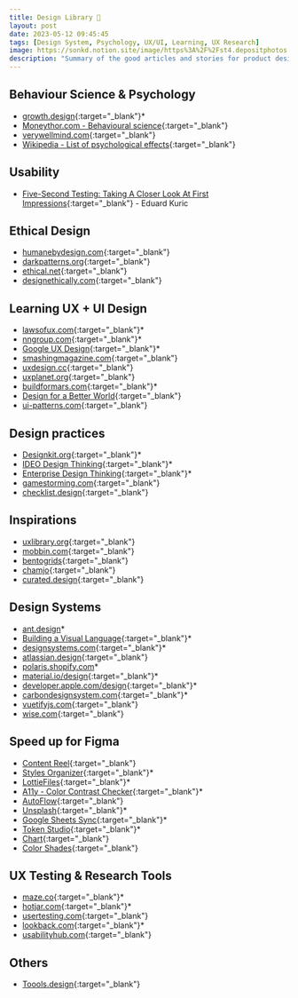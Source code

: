 ```yaml
---
title: Design Library 📗
layout: post
date: 2023-05-12 09:45:45
tags: [Design System, Psychology, UX/UI, Learning, UX Research]
image: https://sonkd.notion.site/image/https%3A%2F%2Fst4.depositphotos.com%2F1026266%2F25999%2Fi%2F600%2Fdepositphotos_259999348-stock-photo-hand-typing-on-keyboard-with.jpg?table=block&id=afdf8732-4848-4731-aa0d-6c72263fe370&spaceId=41da8a7a-8235-44b4-ab73-535734f1253a&width=2000&userId=&cache=v2
description: "Summary of the good articles and stories for product design such as DesignOps, UX Research, ..."
---
```


## Behaviour Science & Psychology
- [growth.design](https://growth.design/psychology){:target="_blank"}*
- [Moneythor.com - Behavioural science](https://www.moneythor.com/analysis-opinions/behavioural-science/){:target="_blank"}
- [verywellmind.com](https://www.verywellmind.com/){:target="_blank"}
- [Wikipedia - List of psychological effects](https://en.m.wikipedia.org/wiki/List_of_psychological_effects){:target="_blank"}

## Usability
- [Five-Second Testing: Taking A Closer Look At First Impressions](https://www.smashingmagazine.com/2023/12/five-second-testing-case-study){:target="_blank"} - Eduard Kuric

## Ethical Design
- [humanebydesign.com](https://humanebydesign.com){:target="_blank"}
- [darkpatterns.org](https://darkpatterns.org){:target="_blank"}
- [ethical.net](https://ethical.net){:target="_blank"}
- [designethically.com](https://designethically.com){:target="_blank"}

## Learning UX + UI Design
- [lawsofux.com](https://lawsofux.com){:target="_blank"}*
- [nngroup.com](https://nngroup.com){:target="_blank"}*
- [Google UX Design](https://www.coursera.org/professional-certificates/google-ux-design){:target="_blank"}*
- [smashingmagazine.com](https://smashingmagazine.com){:target="_blank"}
- [uxdesign.cc](https://uxdesign.cc){:target="_blank"}
- [uxplanet.org](https://uxplanet.org){:target="_blank"}
- [buildformars.com](https://builtformars.com/){:target="_blank"}*
- [Design for a Better World](https://dbw.jnd.org){:target="_blank"}
- [ui-patterns.com](https://ui-patterns.com/){:target="_blank"}

## Design practices
- [Designkit.org](https://www.designkit.org/methods.html){:target="_blank"}*
- [IDEO Design Thinking](https://designthinking.ideo.com/){:target="_blank"}*
- [Enterprise Design Thinking](https://www.ibm.com/design/thinking/){:target="_blank"}*
- [gamestorming.com](https://gamestorming.com/){:target="_blank"}
- [checklist.design](https://www.checklist.design/){:target="_blank"}

## Inspirations
- [uxlibrary.org](https://www.uxlibrary.org/explore/ui-design/ui-patterns-and-inspiration){:target="_blank"}
- [mobbin.com](https://mobbin.com/){:target="_blank"}
- [bentogrids](https://bentogrids.com/){:target="_blank"}
- [chamjo](https://chamjo.design){:target="_blank"}
- [curated.design](https://www.curated.design){:target="_blank"}

## Design Systems
- [ant.design](https://ant.design/)*
- [Building a Visual Language](https://airbnb.design/building-a-visual-language/){:target="_blank"}*
- [designsystems.com](https://designsystems.com){:target="_blank"}*
- [atlassian.design](https://atlassian.design){:target="_blank"}
- [polaris.shopify.com](https://polaris.shopify.com)*
- [material.io/design](https://material.io/design){:target="_blank"}*
- [developer.apple.com/design](https://developer.apple.com/design){:target="_blank"}*
- [carbondesignsystem.com](https://carbondesignsystem.com){:target="_blank"}*
- [vuetifyjs.com](https://uetifyjs.com){:target="_blank"}
- [wise.com](https://wise.com){:target="_blank"}

## Speed up for Figma
- [Content Reel](https://www.figma.com/community/plugin/731627216655469013){:target="_blank"}
- [Styles Organizer](https://www.figma.com/community/plugin/816627069580757929){:target="_blank"}*
- [LottieFiles](https://www.figma.com/community/plugin/809860933081065308){:target="_blank"}*
- [A11y - Color Contrast Checker](https://www.figma.com/community/plugin/733159460536249875){:target="_blank"}*
- [AutoFlow](https://www.figma.com/community/plugin/733902567457592893/autoflow){:target="_blank"}
- [Unsplash](https://www.figma.com/community/plugin/738454987945972471/Unsplash){:target="_blank"}*
- [Google Sheets Sync](https://www.figma.com/community/plugin/735770583268406934/Google-Sheets-Sync){:target="_blank"}*
- [Token Studio](https://tokens.studio/){:target="_blank"}*
- [Chart](https://www.figma.com/community/plugin/734590934750866002/Chart){:target="_blank"}
- [Color Shades](https://www.figma.com/community/plugin/929607085343688745/Color-Shades){:target="_blank"}

## UX Testing & Research Tools
- [maze.co](https://maze.co){:target="_blank"}*
- [hotjar.com](https://hotjar.com){:target="_blank"}*
- [usertesting.com](https://usertesting.com){:target="_blank"}
- [lookback.com](https://lookback.com){:target="_blank"}*
- [usabilityhub.com](https://usabilityhub.com){:target="_blank"}

## Others
- [Toools.design](https://www.toools.design/){:target="_blank"}